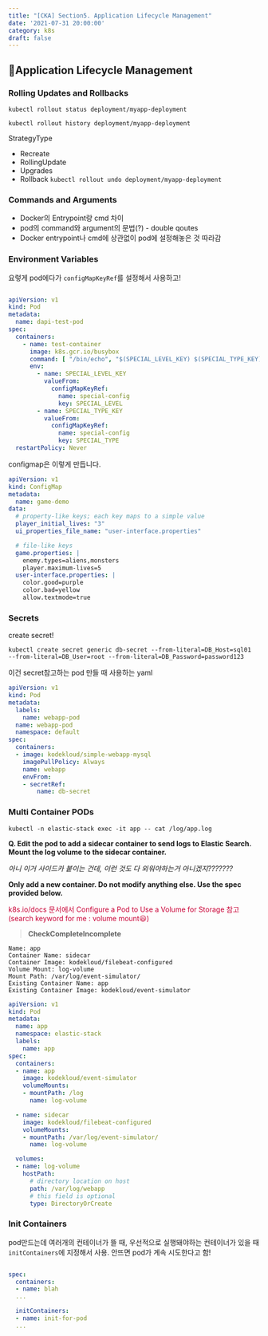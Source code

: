 ```yaml
---
title: "[CKA] Section5. Application Lifecycle Management"
date: '2021-07-31 20:00:00'
category: k8s
draft: false
---
```


## 📌Application Lifecycle Management


### Rolling Updates and Rollbacks


`kubectl rollout status deployment/myapp-deployment`

`kubectl rollout history deployment/myapp-deployment`


StrategyType
- Recreate
- RollingUpdate
- Upgrades
- Rollback
  `kubectl rollout undo deployment/myapp-deployment`


### Commands and Arguments

- Docker의 Entrypoint랑 cmd 차이
- pod의 command와 argument의 문법(?) - double qoutes
- Docker entrypoint나 cmd에 상관없이 pod에 설정해놓은 것 따라감

### Environment Variables

요렇게 pod에다가 `configMapKeyRef`를 설정해서 사용하고!
``` yaml

apiVersion: v1
kind: Pod
metadata:
  name: dapi-test-pod
spec:
  containers:
    - name: test-container
      image: k8s.gcr.io/busybox
      command: [ "/bin/echo", "$(SPECIAL_LEVEL_KEY) $(SPECIAL_TYPE_KEY)" ]
      env:
        - name: SPECIAL_LEVEL_KEY
          valueFrom:
            configMapKeyRef:
              name: special-config
              key: SPECIAL_LEVEL
        - name: SPECIAL_TYPE_KEY
          valueFrom:
            configMapKeyRef:
              name: special-config
              key: SPECIAL_TYPE
  restartPolicy: Never
```

configmap은 이렇게 만듭니다.

``` yaml
apiVersion: v1
kind: ConfigMap
metadata:
  name: game-demo
data:
  # property-like keys; each key maps to a simple value
  player_initial_lives: "3"
  ui_properties_file_name: "user-interface.properties"

  # file-like keys
  game.properties: |
    enemy.types=aliens,monsters
    player.maximum-lives=5    
  user-interface.properties: |
    color.good=purple
    color.bad=yellow
    allow.textmode=true    
```
### Secrets

create secret!

`kubectl create secret generic db-secret --from-literal=DB_Host=sql01  --from-literal=DB_User=root --from-literal=DB_Password=password123`



이건 secret참고하는 pod 만들 때 사용하는 yaml
``` yaml
apiVersion: v1
kind: Pod
metadata:
  labels:
    name: webapp-pod
  name: webapp-pod
  namespace: default
spec:
  containers:
  - image: kodekloud/simple-webapp-mysql
    imagePullPolicy: Always
    name: webapp
    envFrom:
    - secretRef:
        name: db-secret
```
### Multi Container PODs


`kubectl -n elastic-stack exec -it app -- cat /log/app.log`

**Q. Edit the pod to add a sidecar container to send logs to Elastic Search. Mount the log volume to the sidecar container.**

*아니 이거 사이드카 붙이는 건데, 이런 것도 다 외워야하는거 아니겠지???????*


**Only add a new container. Do not modify anything else. Use the spec provided below.**

<span style="color:#c90035">k8s.io/docs 문서에서 Configure a Pod to Use a Volume for Storage 참고 (search keyword for me : volume mount😃) </span>

>**CheckCompleteIncomplete**
```
Name: app
Container Name: sidecar
Container Image: kodekloud/filebeat-configured
Volume Mount: log-volume
Mount Path: /var/log/event-simulator/
Existing Container Name: app
Existing Container Image: kodekloud/event-simulator
```
``` yaml
apiVersion: v1
kind: Pod
metadata:
  name: app
  namespace: elastic-stack
  labels:
    name: app
spec:
  containers:
  - name: app
    image: kodekloud/event-simulator
    volumeMounts:
    - mountPath: /log
      name: log-volume

  - name: sidecar
    image: kodekloud/filebeat-configured
    volumeMounts:
    - mountPath: /var/log/event-simulator/
      name: log-volume

  volumes:
  - name: log-volume
    hostPath:
      # directory location on host
      path: /var/log/webapp
      # this field is optional
      type: DirectoryOrCreate
```
### Init Containers

pod만드는데 여러개의 컨테이너가 뜰 때, 우선적으로 실행돼야하는 컨테이너가 있을 때 `initContainers`에 지정해서 사용. 안뜨면 pod가 계속 시도한다고 함!
``` yaml

spec:
  containers:
  - name: blah
  ...

  initContainers:
  - name: init-for-pod
  ...
```
